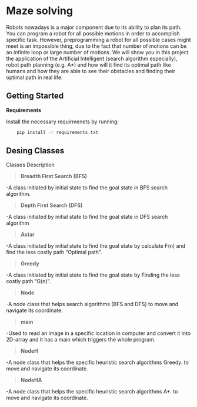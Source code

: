 # Maze solving 
Robots nowadays is a major component due to its ability to plan its path. You can program a robot for all possible motions in order to accomplish specific task. However, preprogramming a robot for all possible cases might meet is an impossible thing, due to the fact that number of motions can be an infinite loop or large number of motions. 
We will show you in this project the application of the Artificial Intelligent (search algorithm especially), robot path planning (e.g. A*) and how will it find its optimal path like humans and how they are able to see their obstacles and finding their optimal path in real life.

## Getting Started
**Requirements**

Install the necessary requirmenets by running:

``` bash
    pip install -r requirements.txt
```


## Desing Classes
Classes Description
> **Breadth First Search (BFS)**

 -A class initiated by initial state to find the goal state in BFS search algorithm.

> **Depth First Search (DFS)**

 -A class initiated by initial state to find the goal state in DFS search algorithm

> **Astar**

 -A class initiated by initial state to find the goal state by calculate F(n) and find the less costly path “Optimal path”.
 
> **Greedy**

 -A class initiated by initial state to find the goal state by Finding the less costly path “G(n)”.

> **Node**

 -A node class that helps search algorithms (BFS and DFS) to move and navigate its coordinate.

> **main**

 -Used to read an image in a specific location in computer and convert it into 2D-array and it has a main which triggers the whole program.

> **NodeH**

 -A node class that helps the specific heuristic search algorithms Greedy. to  move and navigate its coordinate.

> **NodeHA**

 -A node class that helps the specific heuristic search algorithms A*. to move and navigate its coordinate.


